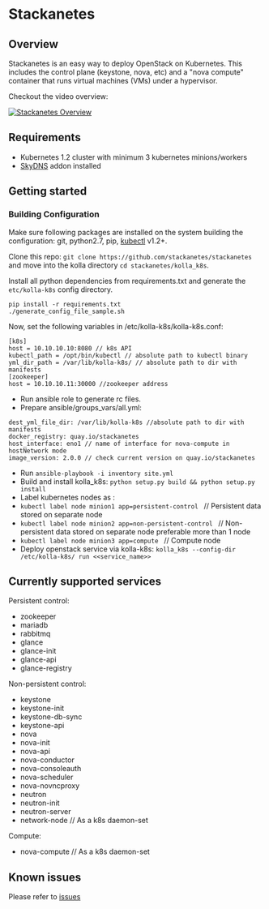 
# Stackanetes


## Overview

Stackanetes is an easy way to deploy OpenStack on Kubernetes. This includes the control plane (keystone, nova, etc) and a "nova compute" container that runs virtual machines (VMs) under a hypervisor.

Checkout the video overview:

[![Stackanetes Overview](https://img.youtube.com/vi/DPYJxYulxO4/0.jpg)](https://www.youtube.com/watch?v=DPYJxYulxO4)

## Requirements

 -  Kubernetes 1.2 cluster with minimum 3 kubernetes minions/workers
 - [SkyDNS](https://github.com/kubernetes/kubernetes/tree/master/cluster/addons/dns) addon installed

## Getting started

### Building Configuration 

Make sure following packages are installed on the system building the configuration: git, python2.7, pip, [kubectl](https://github.com/kubernetes/kubernetes/releases) v1.2+.

Clone this repo: `git clone https://github.com/stackanetes/stackanetes` and move into the kolla directory `cd stackanetes/kolla_k8s`.

Install all python dependencies from requirements.txt and generate the `etc/kolla-k8s` config directory.

```
pip install -r requirements.txt
./generate_config_file_sample.sh
```

Now, set the following variables in /etc/kolla-k8s/kolla-k8s.conf:
```
[k8s]
host = 10.10.10.10:8080 // k8s API
kubectl_path = /opt/bin/kubectl // absolute path to kubectl binary
yml_dir_path = /var/lib/kolla-k8s/ // absolute path to dir with manifests
[zookeeper]
host = 10.10.10.11:30000 //zookeeper address
```

- Run ansible role to generate rc files.
- Prepare ansible/groups_vars/all.yml:

```
dest_yml_file_dir: /var/lib/kolla-k8s //absolute path to dir with manifests
docker_registry: quay.io/stackanetes
host_interface: eno1 // name of interface for nova-compute in hostNetwork mode
image_version: 2.0.0 // check current version on quay.io/stackanetes
```

-  Run  ```ansible-playbook -i inventory site.yml```
- Build and install kolla_k8s: ```python setup.py build && python setup.py install```
- Label kubernetes nodes as  :
- ```kubectl label node minion1 app=persistent-control ``` // Persistent data stored on separate node
- ```kubectl label node minion2 app=non-persistent-control ``` // Non-persistent data stored on separate node preferable more than 1 node
- ```kubectl label node minion3 app=compute ``` // Compute node
- Deploy openstack service via kolla-k8s: ```kolla_k8s --config-dir /etc/kolla-k8s/ run <<service_name>>```

## Currently supported services
Persistent control:
 - zookeeper
 - mariadb
 - rabbitmq
 - glance
  - glance-init
  - glance-api
  - glance-registry

Non-persistent control:
 - keystone
  - keystone-init
  - keystone-db-sync
  - keystone-api
 - nova
  - nova-init
  - nova-api
  - nova-conductor
  - nova-consoleauth
  - nova-scheduler
  - nova-novncproxy
 - neutron
  - neutron-init
  - neutron-server
 - network-node // As a k8s daemon-set

Compute:
 - nova-compute // As a k8s daemon-set

## Known issues
Please refer to [issues](https://github.com/stackanetes/stackanetes/issues)
